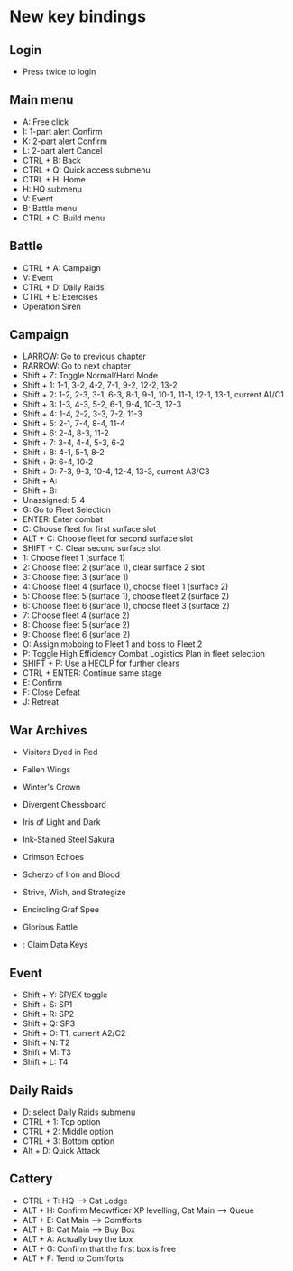 # New key bindings

## Login
- Press twice to login

## Main menu
- A: Free click
- I: 1-part alert Confirm
- K: 2-part alert Confirm 
- L: 2-part alert Cancel
- CTRL + B: Back
- CTRL + Q: Quick access submenu
- CTRL + H: Home
- H: HQ submenu
- V: Event
- B: Battle menu
- CTRL + C: Build menu

## Battle
- CTRL + A: Campaign
- V: Event
- CTRL + D: Daily Raids
- CTRL + E: Exercises
- Operation Siren

## Campaign
- LARROW: Go to previous chapter
- RARROW: Go to next chapter
- Shift + Z: Toggle Normal/Hard Mode
- Shift + 1: 1-1, 3-2, 4-2, 7-1, 9-2, 12-2, 13-2
- Shift + 2: 1-2, 2-3, 3-1, 6-3, 8-1, 9-1, 10-1, 11-1, 12-1, 13-1, current A1/C1
- Shift + 3: 1-3, 4-3, 5-2, 6-1, 9-4, 10-3, 12-3
- Shift + 4: 1-4, 2-2, 3-3, 7-2, 11-3
- Shift + 5: 2-1, 7-4, 8-4, 11-4
- Shift + 6: 2-4, 8-3, 11-2
- Shift + 7: 3-4, 4-4, 5-3, 6-2
- Shift + 8: 4-1, 5-1, 8-2
- Shift + 9: 6-4, 10-2
- Shift + 0: 7-3, 9-3, 10-4, 12-4, 13-3, current A3/C3
- Shift + A:
- Shift + B:
- Unassigned: 5-4
- G: Go to Fleet Selection
- ENTER: Enter combat
- C: Choose fleet for first surface slot
- ALT + C: Choose fleet for second surface slot
- SHIFT + C: Clear second surface slot
- 1: Choose fleet 1 (surface 1)
- 2: Choose fleet 2 (surface 1), clear surface 2 slot
- 3: Choose fleet 3 (surface 1)
- 4: Choose fleet 4 (surface 1), choose fleet 1 (surface 2)
- 5: Choose fleet 5 (surface 1), choose fleet 2 (surface 2)
- 6: Choose fleet 6 (surface 1), choose fleet 3 (surface 2)
- 7: Choose fleet 4 (surface 2)
- 8: Choose fleet 5 (surface 2)
- 9: Choose fleet 6 (surface 2)
- O: Assign mobbing to Fleet 1 and boss to Fleet 2
- P: Toggle High Efficiency Combat Logistics Plan in fleet selection
- SHIFT + P: Use a HECLP for further clears
- CTRL + ENTER: Continue same stage
- E: Confirm
- F: Close Defeat
- J: Retreat

## War Archives
- Visitors Dyed in Red
- Fallen Wings
- Winter's Crown
- Divergent Chessboard
- Iris of Light and Dark
- Ink-Stained Steel Sakura
- Crimson Echoes
- Scherzo of Iron and Blood

- Strive, Wish, and Strategize
- Encircling Graf Spee
- Glorious Battle

- : Claim Data Keys

## Event
- Shift + Y: SP/EX toggle
- Shift + S: SP1
- Shift + R: SP2
- Shift + Q: SP3
- Shift + O: T1, current A2/C2
- Shift + N: T2
- Shift + M: T3
- Shift + L: T4

## Daily Raids
- D: select Daily Raids submenu
- CTRL + 1: Top option
- CTRL + 2: Middle option
- CTRL + 3: Bottom option
- Alt + D: Quick Attack

## Cattery
- CTRL + T: HQ --> Cat Lodge
- ALT + H: Confirm Meowfficer XP levelling, Cat Main --> Queue
- ALT + E: Cat Main --> Comfforts
- ALT + B: Cat Main --> Buy Box
- ALT + A: Actually buy the box
- ALT + G: Confirm that the first box is free
- ALT + F: Tend to Comfforts